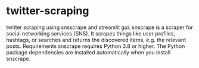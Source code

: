 # twitter-scraping
twitter scraping using snsscrape and streamlit gui.
snscrape is a scraper for social networking services (SNS). It scrapes things like user profiles, hashtags, or searches and returns the discovered items, e.g. the relevant posts.
Requirements
snscrape requires Python 3.8 or higher. The Python package dependencies are installed automatically when you install snscrape.
